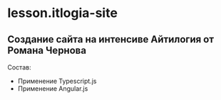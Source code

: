# lesson.itlogia-site
## Создание сайта на интенсиве Айтилогия от Романа Чернова

Состав:
+ Применение Typescript.js
+ Применение Angular.js
